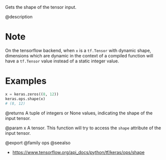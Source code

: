 Gets the shape of the tensor input.

@description

# Note
On the tensorflow backend, when `x` is a `tf.Tensor` with dynamic
shape, dimensions which are dynamic in the context of a compiled function
will have a `tf.Tensor` value instead of a static integer value.

# Examples
```python
x = keras.zeros((8, 12))
keras.ops.shape(x)
# (8, 12)
```

@returns
A tuple of integers or None values, indicating the shape of the input
tensor.

@param x A tensor. This function will try to access the `shape` attribute of
the input tensor.

@export
@family ops
@seealso
+ <https://www.tensorflow.org/api_docs/python/tf/keras/ops/shape>
